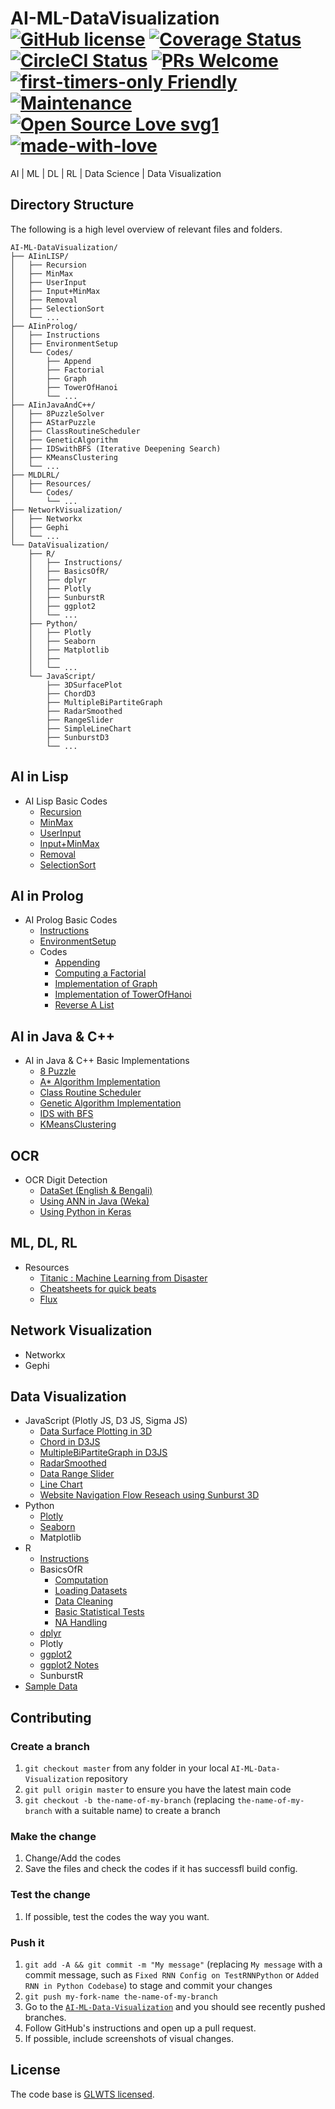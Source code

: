# AI-ML-DataVisualization [![GitHub license](https://img.shields.io/badge/license-GLWTPL-blue.svg)](https://github.com/me-shaon/GLWTPL/blob/master/NSFW_LICENSE) [![Coverage Status](https://img.shields.io/badge/coverage-90%25-yellow.svg)]() [![CircleCI Status](https://circleci.com/gh/facebook/react.svg?style=shield&circle-token=:circle-token)](https://circleci.com/) [![PRs Welcome](https://img.shields.io/badge/PRs-welcome-brightgreen.svg)]() [![first-timers-only Friendly](https://img.shields.io/badge/first--timers--only-friendly-blue.svg)](http://www.firsttimersonly.com/) [![Maintenance](https://img.shields.io/badge/Maintained%3F-yes-green.svg)](https://github.com/SaadAAkash/Web-Development/graphs/commit-activity) [![Open Source Love svg1](https://badges.frapsoft.com/os/v1/open-source.svg?v=103)](https://github.com/ellerbrock/open-source-badges/) [![made-with-love](https://img.shields.io/badge/Made%20with-Love-1f425f.svg)](https://saadaakash.bitbucket.io/)
AI | ML | DL | RL | Data Science | Data Visualization

## Directory Structure

The following is a high level overview of relevant files and folders.

```
AI-ML-DataVisualization/
├── AIinLISP/
│   ├── Recursion
│   ├── MinMax
│   ├── UserInput
│   ├── Input+MinMax  
│   ├── Removal
│   ├── SelectionSort
│   └── ...
├── AIinProlog/
│   ├── Instructions
│   ├── EnvironmentSetup
│   └── Codes/      
│       ├── Append
│       ├── Factorial
│       ├── Graph
│       ├── TowerOfHanoi
│       └── ...
├── AIinJavaAndC++/
│   ├── 8PuzzleSolver
│   ├── AStarPuzzle
│   ├── ClassRoutineScheduler
│   ├── GeneticAlgorithm  
│   ├── IDSwithBFS (Iterative Deepening Search)
│   ├── KMeansClustering
│   └── ...
├── MLDLRL/
│   ├── Resources/  
│   └── Codes/
│   	└── ...
├── NetworkVisualization/
│   ├── Networkx  
│   ├── Gephi
│   └── ...
└── DataVisualization/    
    ├── R/
    │   ├── Instructions/ 
    │   ├── BasicsOfR/    
    │   ├── dplyr    
    │   ├── Plotly
    │   ├── SunburstR
    │   ├── ggplot2
    │   └── ...    
    ├── Python/
    │   ├── Plotly
    │   ├── Seaborn
    │   ├── Matplotlib
    │   ├── 
    │   └── ... 
    └── JavaScript/
        ├── 3DSurfacePlot
        ├── ChordD3
        ├── MultipleBiPartiteGraph
        ├── RadarSmoothed
        ├── RangeSlider
        ├── SimpleLineChart
        ├── SunburstD3
        └── ...

```

## AI in Lisp

* AI Lisp Basic Codes
  * [Recursion](https://github.com/SaadAAkash/AI-ML-DataVisualization/blob/master/AIinLISP/prob_a_recursion.lisp)
  * [MinMax](https://github.com/SaadAAkash/AI-ML-DataVisualization/blob/master/AIinLISP/prob_b_minmax.lisp)
  * [UserInput](https://github.com/SaadAAkash/AI-ML-DataVisualization/blob/master/AIinLISP/prob_c_userinput.lisp)
  * [Input+MinMax](https://github.com/SaadAAkash/AI-ML-DataVisualization/blob/master/AIinLISP/prob_d_input_minmax.lisp)
  * [Removal](https://github.com/SaadAAkash/AI-ML-DataVisualization/blob/master/AIinLISP/prob_e_removal.lisp)
  * [SelectionSort](https://github.com/SaadAAkash/AI-ML-DataVisualization/blob/master/AIinLISP/prob_f_selectionsort.lisp)

## AI in Prolog

* AI Prolog Basic Codes
  * [Instructions](https://github.com/SaadAAkash/AI-ML-DataVisualization/blob/aiprolog/AIinProlog/Instructions)
  * [EnvironmentSetup](https://github.com/SaadAAkash/AI-ML-DataVisualization/blob/aiprolog/AIinProlog/EnvironmentSetup.pdf)
  * Codes
	  * [Appending](https://github.com/SaadAAkash/AI-ML-DataVisualization/blob/aiprolog/AIinProlog/Codes/append.pl)
	  * [Computing a Factorial](https://github.com/SaadAAkash/AI-ML-DataVisualization/blob/aiprolog/AIinProlog/Codes/fact.pl)
	  * [Implementation of Graph](https://github.com/SaadAAkash/AI-ML-DataVisualization/blob/aiprolog/AIinProlog/Codes/graph.pl)
	  * [Implementation of TowerOfHanoi](https://github.com/SaadAAkash/AI-ML-DataVisualization/blob/aiprolog/AIinProlog/Codes/towerofhanoi.pl)
	  * [Reverse A List](https://github.com/SaadAAkash/AI-ML-DataVisualization/blob/aiprolog/AIinProlog/Codes/listreverse.pl)

## AI in Java & C++

* AI in Java & C++ Basic Implementations
  * [8 Puzzle](https://github.com/SaadAAkash/AICodes/tree/master/8-puzzle-solver)
  * [A* Algorithm Implementation](https://github.com/SaadAAkash/AICodes/tree/master/AStarPuzzle)
  * [Class Routine Scheduler](https://github.com/SaadAAkash/AICodes/tree/master/ClassRoutineScheduler)
  * [Genetic Algorithm Implementation](https://github.com/SaadAAkash/AICodes/tree/master/GeneticAlgo)
  * [IDS with BFS](https://github.com/SaadAAkash/AICodes/tree/master/IDSwithBFS)
  * [KMeansClustering](https://github.com/SaadAAkash/AICodes/tree/master/KMeansClusteringLab)

## OCR

* OCR Digit Detection
  * [DataSet (English & Bengali)](https://github.com/SaadAAkash/AICodes/tree/master/OCR%20Bang%20Eng%20Numbers%20DATASET)
  * [Using ANN in Java (Weka)](https://github.com/SaadAAkash/AICodes/tree/master/OCR%20Java%20Weka%20ANN%20(BangEng%20Num%20Detect))
  * [Using Python in Keras](https://github.com/SaadAAkash/AICodes/tree/master/OCR%20Python%20(Bang%20Eng%20Number%20Detection))

## ML, DL, RL

* Resources
  * [Titanic : Machine Learning from Disaster](https://github.com/iphton/Kaggle-Competition/tree/gh-pages/Titanic%20Competition)
  * [Cheatsheets for quick beats](https://github.com/kailashahirwar/cheatsheets-ai)
  * [Flux](http://fluxml.ai/)

## Network Visualization

* Networkx
* Gephi

## Data Visualization

* JavaScript (Plotly JS, D3 JS, Sigma JS)
  * [Data Surface Plotting in 3D](https://github.com/SaadAAkash/AI-ML-DataVisualization/tree/master/DataVisualization/JavaScript/3DSurfacePlot)
  * [Chord in D3JS](https://github.com/SaadAAkash/AI-ML-DataVisualization/tree/master/DataVisualization/JavaScript/ChordD3)
  * [MultipleBiPartiteGraph in D3JS](https://github.com/SaadAAkash/AI-ML-DataVisualization/tree/master/DataVisualization/JavaScript/MultipleBiPartiteGraph)
  * [RadarSmoothed](https://github.com/SaadAAkash/AI-ML-DataVisualization/tree/master/DataVisualization/JavaScript/RadarSmoothed)
  * [Data Range Slider](https://github.com/SaadAAkash/AI-ML-DataVisualization/tree/master/DataVisualization/RangeSlider)
  * [Line Chart](https://github.com/SaadAAkash/AI-ML-DataVisualization/tree/master/DataVisualization/SimpleLineChart)
  * [Website Navigation Flow Reseach using Sunburst 3D](https://github.com/SaadAAkash/AI-ML-DataVisualization/tree/master/DataVisualization/SunburstD3)
* Python
  * [Plotly](https://github.com/plotly/documentation/blob/source-design-merge/_posts/python/fundamentals/ipython-notebooks/jupyter_tutorial.ipynb)
  * [Seaborn](https://github.com/mwaskom/seaborn/tree/master/examples)
  * Matplotlib
* R
  * [Instructions](https://github.com/SaadAAkash/AI-ML-DataVisualization/tree/master/DataVisualization/R/Instructions)
  * BasicsOfR
    * [Computation](https://github.com/SaadAAkash/AI-ML-DataVisualization/tree/master/DataVisualization/R/BasicsOfR/Part1.R)
    * [Loading Datasets](https://github.com/SaadAAkash/AI-ML-DataVisualization/tree/master/DataVisualization/R/BasicsOfR/Part1.R)
    * [Data Cleaning](https://github.com/SaadAAkash/AI-ML-DataVisualization/tree/master/DataVisualization/R/BasicsOfR/Part1.R)
    * [Basic Statistical Tests](https://github.com/SaadAAkash/AI-ML-DataVisualization/tree/master/DataVisualization/R/BasicsOfR/Part2.R)
    * [NA Handling](https://github.com/SaadAAkash/AI-ML-DataVisualization/tree/master/DataVisualization/R/BasicsOfR/NAHandling.R)
  * [dplyr](https://github.com/SaadAAkash/AI-ML-DataVisualization/tree/master/DataVisualization/R/dplyr.pdf)
  * Plotly
  * [ggplot2](https://github.com/SaadAAkash/AI-ML-DataVisualization/tree/master/DataVisualization/R/ggplot2.R)
  * [ggplot2 Notes](https://github.com/SaadAAkash/AI-ML-DataVisualization/tree/master/DataVisualization/R/ggplot2Notes.txt)
  * SunburstR
* [Sample Data](https://github.com/SaadAAkash/AI-ML-DataVisualization/tree/master/DataVisualization/SampleData)

## Contributing

### Create a branch

1.  `git checkout master` from any folder in your local `AI-ML-Data-Visualization`
    repository
1.  `git pull origin master` to ensure you have the latest main code
1.  `git checkout -b the-name-of-my-branch` (replacing `the-name-of-my-branch`
    with a suitable name) to create a branch

### Make the change

1.  Change/Add the codes
1.  Save the files and check the codes if it has successfl build config.

### Test the change

1.  If possible, test the codes the way you want.

### Push it

1.  `git add -A && git commit -m "My message"` (replacing `My message` with a
    commit message, such as `Fixed RNN Config on TestRNNPython` or `Added RNN in Python Codebase`) to stage and commit
    your changes
1.  `git push my-fork-name the-name-of-my-branch`
1.  Go to the
    [`AI-ML-Data-Visualization`](https://github.com/SaadAAkash/AI-ML-DataVisualization)
    and you should see recently pushed branches.
1.  Follow GitHub's instructions and open up a pull request.
1.  If possible, include screenshots of visual changes.

## License

The code base is [GLWTS licensed](https://github.com/me-shaon/GLWTPL/blob/master/NSFW_LICENSE).